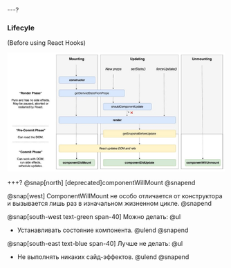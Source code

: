 ---?
### Lifecyle
(Before using React Hooks)

![TIP](template/img/lifecycle.jpg)

+++?
@snap[north]
[deprecated]componentWillMount
@snapend

@snap[west]
ComponentWillMount не особо отличается от конструктора и вызывается лишь раз в изначальном жизненном цикле.
@snapend

@snap[south-west text-green span-40]
Можно делать:
@ul[](false)
- Устанавливать состояние компонента.
@ulend
@snapend

@snap[south-east text-blue span-40]
Лучше не делать:
@ul[](false)
- Не выполнять никаких сайд-эффектов.
@ulend
@snapend
